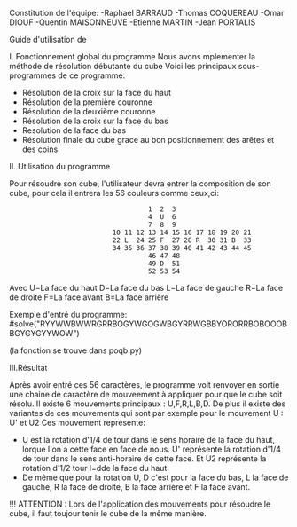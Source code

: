 Constitution de l'équipe:
-Raphael BARRAUD
-Thomas COQUEREAU
-Omar DIOUF
-Quentin MAISONNEUVE
-Etienne MARTIN
-Jean PORTALIS

Guide d'utilisation de 

I. Fonctionnement global du programme
 Nous avons mplementer la méthode de résolution débutante du cube
 Voici les principaux sous-programmes de ce programme:
  - Résolution de la croix sur la face du haut
  - Résolution de la première couronne 
  - Résolution de la deuxième couronne
  - Résolution de la croix sur la face du bas
  - Resolution de la face du bas
  - Résolution finale du cube grace au bon positionnement des arêtes et des coins
  
 II. Utilisation du programme

  Pour résoudre son cube, l'utilisateur devra entrer la composition de son cube, pour cela il entrera les 56 couleurs comme ceux,ci:
	
				                       1  2  3
				                       4  U  6
				                       7  8  9
	                          10 11 12 13 14 15 16 17 18 19 20 21
                              22 L  24 25 F  27 28 R  30 31 B  33
                              34 35 36 37 38 39 40 41 42 43 44 45
                                       46 47 48
                                       49 D  51
                                       52 53 54
Avec U=La face du haut
     D=La face du bas
     L=La face de gauche
     R=La face de droite
     F=La face avant
     B=La face arrière

Exemple d'entré du programme:
#solve("RYYWWBWWRGRRBOGYWGOGWBGYRRWGBBYORORRBOBOOOBBGYGYGYYWOW")

(la fonction se trouve dans poqb.py)

III.Résultat

Après avoir entré ces 56 caractères, le programme voit renvoyer en sortie une chaine de caractère de mouveement à appliquer pour que le cube soit résolu.
Il existe 6 mouvements principaux : U,F,R,L,B,D. De plus il existe des variantes de ces mouvements qui sont par exemple pour le mouvement U : U' et U2
Ces mouvement représente:

- U est la rotation d'1/4 de tour dans le sens horaire de la face du haut, lorque l'on a cette face en face de nous. 
 U' représente la rotation d'1/4 de tour dans le sens anti-horaire de cette face. Et U2 représente la rotation d'1/2 tour l=dde la face du haut.
- De même que pour la rotation U, D c'est pour la face du bas, L la face de gauche, R la face de droite, B la face arrière et F la face avant.

!!! ATTENTION : Lors de l'application des mouvements pour résoudre le cube, il faut toujour tenir le cube de la même manière.    